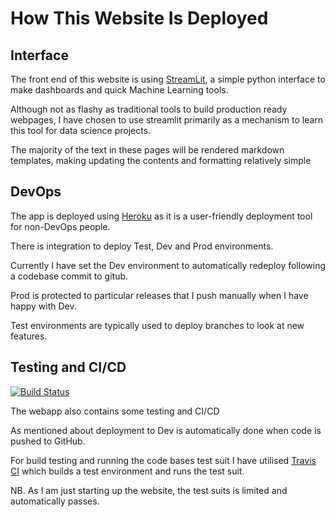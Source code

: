 # How This Website Is Deployed

## Interface
The front end of this website is using [StreamLit](https://streamlit.io/), a simple python interface to make dashboards
and quick Machine Learning tools.

Although not as flashy as traditional tools to build production ready webpages, I have chosen to use streamlit primarily
as a mechanism to learn this tool for data science projects.

The majority of the text in these pages will be rendered markdown templates, making updating the contents and formatting
relatively simple

## DevOps

The app is deployed using [Heroku](https://www.heroku.com/) as it is a user-friendly deployment tool for non-DevOps
people.

There is integration to deploy Test, Dev and Prod environments.

Currently I have set the Dev environment to automatically redeploy following a codebase commit to gitub.

Prod is protected to particular releases that I push manually when I have happy with Dev.

Test environments are typically used to deploy branches to look at new features.

## Testing and CI/CD

[![Build Status](https://travis-ci.com/adamfletcherUK/online-dashboard.svg?branch=main)](https://travis-ci.com/adamfletcherUK/online-dashboard)

The webapp also contains some testing and CI/CD

As mentioned about deployment to Dev is automatically done when code is pushed to GitHub.

For build testing and running the code bases test suit I have utilised [Travis CI](https://www.travis-ci.com/)
which builds a test environment and runs the test suit.

NB. As I am just starting up the website, the test suits is limited and automatically passes. 